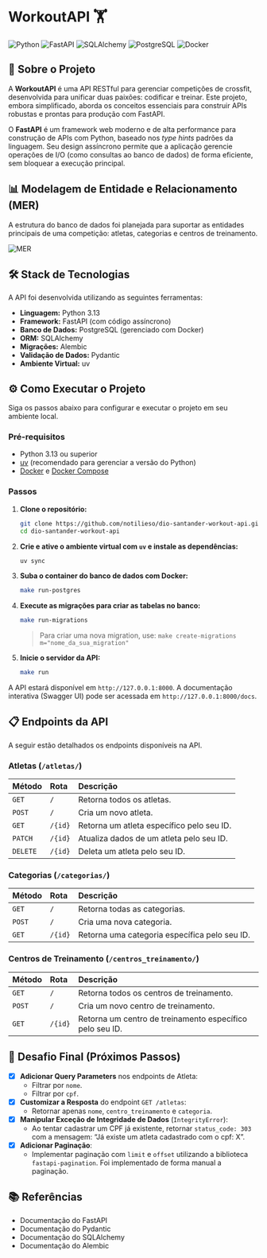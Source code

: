 # WorkoutAPI 🏋️

![Python](https://img.shields.io/badge/Python-3.11-3776AB?style=for-the-badge&logo=python)
![FastAPI](https://img.shields.io/badge/FastAPI-0.100.0-05998b?style=for-the-badge&logo=fastapi)
![SQLAlchemy](https://img.shields.io/badge/SQLAlchemy-2.0-d71f00?style=for-the-badge&logo=sqlalchemy)
![PostgreSQL](https://img.shields.io/badge/PostgreSQL-13-336791?style=for-the-badge&logo=postgresql)
![Docker](https://img.shields.io/badge/Docker-24-2496ED?style=for-the-badge&logo=docker)

## 📝 Sobre o Projeto

A **WorkoutAPI** é uma API RESTful para gerenciar competições de crossfit, desenvolvida para unificar duas paixões: codificar e treinar. Este projeto, embora simplificado, aborda os conceitos essenciais para construir APIs robustas e prontas para produção com FastAPI.

O **FastAPI** é um framework web moderno e de alta performance para construção de APIs com Python, baseado nos *type hints* padrões da linguagem. Seu design assíncrono permite que a aplicação gerencie operações de I/O (como consultas ao banco de dados) de forma eficiente, sem bloquear a execução principal.

## 📊 Modelagem de Entidade e Relacionamento (MER)

A estrutura do banco de dados foi planejada para suportar as entidades principais de uma competição: atletas, categorias e centros de treinamento.

![MER](/mer.jpg "Modelagem de entidade e relacionamento")

## 🛠️ Stack de Tecnologias

A API foi desenvolvida utilizando as seguintes ferramentas:

-   **Linguagem:** Python 3.13
-   **Framework:** FastAPI (com código assíncrono)
-   **Banco de Dados:** PostgreSQL (gerenciado com Docker)
-   **ORM:** SQLAlchemy
-   **Migrações:** Alembic
-   **Validação de Dados:** Pydantic
-   **Ambiente Virtual:** uv

## ⚙️ Como Executar o Projeto

Siga os passos abaixo para configurar e executar o projeto em seu ambiente local.

### Pré-requisitos

-   Python 3.13 ou superior
-   [uv](https://github.com/astral-sh/uv) (recomendado para gerenciar a versão do Python)
-   [Docker](https://www.docker.com/get-started) e [Docker Compose](https://docs.docker.com/compose/install/)

### Passos

1.  **Clone o repositório:**
    ```bash
    git clone https://github.com/notilieso/dio-santander-workout-api.git
    cd dio-santander-workout-api
    ```

2.  **Crie e ative o ambiente virtual com `uv` e instale as dependências:**
    ```bash
    uv sync
    ```

3.  **Suba o container do banco de dados com Docker:**
    ```bash
    make run-postgres
    ```

5.  **Execute as migrações para criar as tabelas no banco:**
    ```bash
    make run-migrations
    ```
    > Para criar uma nova migration, use: `make create-migrations m="nome_da_sua_migration"`

6.  **Inicie o servidor da API:**
    ```bash
    make run
    ```

A API estará disponível em `http://127.0.0.1:8000`. A documentação interativa (Swagger UI) pode ser acessada em `http://127.0.0.1:8000/docs`.

## 📋 Endpoints da API

A seguir estão detalhados os endpoints disponíveis na API.

### Atletas (`/atletas/`)
| Método | Rota | Descrição |
| :--- | :--- | :--- |
| `GET` | `/` | Retorna todos os atletas. |
| `POST` | `/` | Cria um novo atleta. |
| `GET` | `/{id}` | Retorna um atleta específico pelo seu ID. |
| `PATCH` | `/{id}` | Atualiza dados de um atleta pelo seu ID. |
| `DELETE` | `/{id}` | Deleta um atleta pelo seu ID. |

### Categorias (`/categorias/`)
| Método | Rota | Descrição |
| :--- | :--- | :--- |
| `GET` | `/` | Retorna todas as categorias. |
| `POST` | `/` | Cria uma nova categoria. |
| `GET` | `/{id}` | Retorna uma categoria específica pelo seu ID. |

### Centros de Treinamento (`/centros_treinamento/`)
| Método | Rota | Descrição |
| :--- | :--- | :--- |
| `GET` | `/` | Retorna todos os centros de treinamento. |
| `POST` | `/` | Cria um novo centro de treinamento. |
| `GET` | `/{id}` | Retorna um centro de treinamento específico pelo seu ID. |

## 🎯 Desafio Final (Próximos Passos)

-   [x] **Adicionar Query Parameters** nos endpoints de Atleta:
    -   Filtrar por `nome`.
    -   Filtrar por `cpf`.
-   [x] **Customizar a Resposta** do endpoint `GET /atletas`:
    -   Retornar apenas `nome`, `centro_treinamento` e `categoria`.
-   [x] **Manipular Exceção de Integridade de Dados** (`IntegrityError`):
    -   Ao tentar cadastrar um CPF já existente, retornar `status_code: 303` com a mensagem: “Já existe um atleta cadastrado com o cpf: X”.
-   [x] **Adicionar Paginação**:
    -   Implementar paginação com `limit` e `offset` utilizando a biblioteca `fastapi-pagination`.
        Foi implementado de forma manual a paginação.

## 📚 Referências

-   Documentação do FastAPI
-   Documentação do Pydantic
-   Documentação do SQLAlchemy
-   Documentação do Alembic